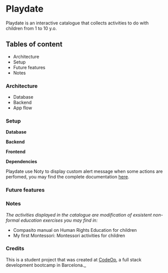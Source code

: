# Playdate

Playdate is an interactive catalogue that collects activities to do with children from 1 to 10 y.o.


## Tables of content

- Architecture
- Setup
- Future features
- Notes

### Architecture

- Database
- Backend
- App flow

### Setup

**Database**

**Backend**

**Frontend**

**Dependencies**

Playdate use Noty to display custom alert message when some actions are perfomed, you may find the complete documentation [here](https://ned.im/noty/#/).

### Future features

### Notes

*The activities displayed in the catalogue are modification of exsistent non-formal education exercises you may find in:*

- Compasito manual on Human Rights Education for children
- My first Montessori: Montessori activities for children

### Credits

This is a student project that was created at [CodeOp](http://codeop.tech), a full stack development bootcamp in Barcelona._

